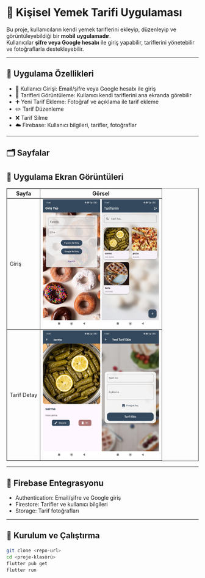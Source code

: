 # 🍴 Kişisel Yemek Tarifi Uygulaması

Bu proje, kullanıcıların kendi yemek tariflerini ekleyip, düzenleyip ve görüntüleyebildiği bir **mobil uygulamadır**.  
Kullanıcılar **şifre veya Google hesabı** ile giriş yapabilir, tariflerini yönetebilir ve fotoğraflarla destekleyebilir.  

---

## 📱 Uygulama Özellikleri

- 🔑 Kullanıcı Girişi: Email/şifre veya Google hesabı ile giriş  
- 📖 Tarifleri Görüntüleme: Kullanıcı kendi tariflerini ana ekranda görebilir  
- ➕ Yeni Tarif Ekleme: Fotoğraf ve açıklama ile tarif ekleme  
- ✏️ Tarif Düzenleme  
- ❌ Tarif Silme  
- ☁️ Firebase: Kullanıcı bilgileri, tarifler, fotoğraflar  

---

## 🗂️ Sayfalar

<h2>📸 Uygulama Ekran Görüntüleri</h2>

<table border="1" cellpadding="10" cellspacing="0">
  <thead>
    <tr>
      <th>Sayfa</th>
      <th>Görsel</th>
    </tr>
  </thead>
  <tbody>
    <tr>
      <td>Giriş</td>
      <td>
        <img src="login.jpeg" alt="Giriş" width="150">
        <img src="home.jpeg" alt="Ana Ekran" width="150">
      </td>
    </tr>
    <tr>
      <td>Tarif Detay</td>
      <td>
        <img src="detail.jpeg" alt="Tarif Detay" width="150">
        <img src="add_edit.jpeg" alt="Tarif Ekle/Düzenle" width="150">
      </td>
    </tr>
  </tbody>
</table>


---



## 🔌 Firebase Entegrasyonu

- Authentication: Email/şifre ve Google giriş  
- Firestore: Tarifler ve kullanıcı bilgileri  
- Storage: Tarif fotoğrafları  

---

## 🚀 Kurulum ve Çalıştırma

```bash
git clone <repo-url>
cd <proje-klasörü>
flutter pub get
flutter run


